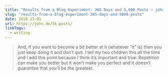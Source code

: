 ```yaml
---
title: "Results from a Blog Experiment: 365 Days and 5,000 Posts – john saddington"
slug: "results-from-a-blog-experiment-365-days-and-5000-posts"
date: 2019-11-01
url: https://john.do/5k-posts/
linkTags:
  - writing
---
```


> And, if you want to become a bit better at it (whatever “it” is) then you just keep doing it and don’t quit. I tell my two children this all the time and I add this point because I think it’s important and true: Repetition can make you better but it won’t make you perfect and it doesn’t guarantee that you’ll be the greatest.
